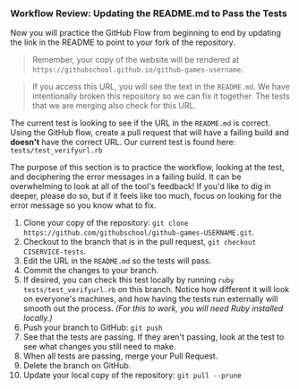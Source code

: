 ### Workflow Review: Updating the README.md to Pass the Tests

Now you will practice the GitHub Flow from beginning to end by updating the link in the README to point to your fork of the repository.

> Remember, your copy of the website will be rendered at `https://githubschool.github.io/github-games-username`.

> If you access this URL, you will see the text in the `README.md`. We have intentionally broken this repository so we can fix it together. The tests that we are merging also check for this URL.

The current test is looking to see if the URL in the `README.md` is correct. Using the GitHub flow, create a pull request that will have a failing build and **doesn't** have the correct URL. Our current test is found here: `tests/test_verifyurl.rb`

The purpose of this section is to practice the workflow, looking at the test, and deciphering the error messages in a failing build. It can be overwhelming to look at all of the tool's feedback! If you'd like to dig in deeper, please do so, but if it feels like too much, focus on looking for the error message so you know what to fix.


1. Clone your copy of the repository: `git clone https://github.com/githubschool/github-games-USERNAME.git`.
1. Checkout to the branch that is in the pull request, `git checkout CISERVICE-tests`.
1. Edit the URL in the `README.md` so the tests will pass.
1. Commit the changes to your branch.
1. If desired, you can check this test locally by running `ruby tests/test_verifyurl.rb` on this branch. Notice how different it will look on everyone's machines, and how having the tests run externally will smooth out the process. _(For this to work, you will need Ruby installed locally.)_
1. Push your branch to GitHub: `git push`
1. See that the tests are passing. If they aren't passing, look at the test to see what changes you still need to make.
1. When all tests are passing, merge your Pull Request.
1. Delete the branch on GitHub.
1. Update your local copy of the repository: `git pull --prune`
